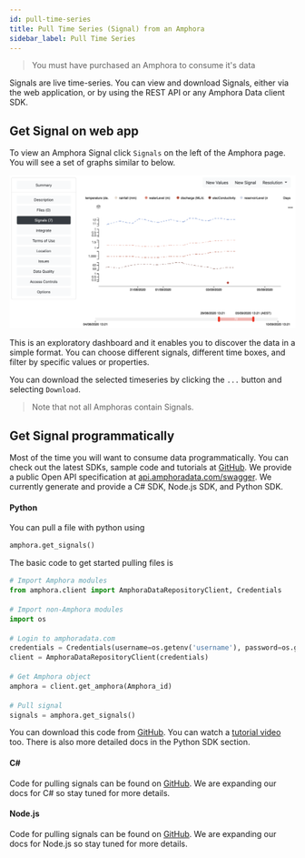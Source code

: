 ```yaml
---
id: pull-time-series
title: Pull Time Series (Signal) from an Amphora
sidebar_label: Pull Time Series
---
```


> You must have purchased an Amphora to consume it's data

Signals are live time-series. You can view and download Signals, either via the web application, or by using the REST API or any Amphora Data client SDK.

## Get Signal on web app

To view an Amphora Signal click `Signals` on the left of the Amphora page. You will see a set of graphs similar to below.

![View signal image](/img/view_signal_amphora.png)

This is an exploratory dashboard and it enables you to discover the data in a simple format. You can choose different signals, different time boxes, and filter by specific values or properties.

You can download the selected timeseries by clicking the `...` button and selecting `Download`.

> Note that not all Amphoras contain Signals.

## Get Signal programmatically

Most of the time you will want to consume data programmatically. You can check out the latest SDKs, sample code and tutorials at [GitHub](https://github.com/amphoradata). We provide a public Open API specification at [api.amphoradata.com/swagger](https://api.amphoradata.com/swagger/). We currently generate and provide a C# SDK, Node.js SDK, and Python SDK.

#### Python

You can pull a file with python using
```py
amphora.get_signals()
```

The basic code to get started pulling files is
```py
# Import Amphora modules
from amphora.client import AmphoraDataRepositoryClient, Credentials

# Import non-Amphora modules
import os

# Login to amphoradata.com
credentials = Credentials(username=os.getenv('username'), password=os.getenv('password'))
client = AmphoraDataRepositoryClient(credentials)

# Get Amphora object
amphora = client.get_amphora(Amphora_id)

# Pull signal
signals = amphora.get_signals()
```
You can download this code from [GitHub](https://github.com/amphoradata/samples/blob/master/generic_templates/Pull_a_signal.py). You can watch a [tutorial video](https://www.youtube.com/watch?v=tvRC5bBfEsA) too. There is also more detailed docs in the Python SDK section.

#### C#
Code for pulling signals can be found on [GitHub](https://github.com/amphoradata/dotnet-sdk/tree/master/sample). We are expanding our docs for C# so stay tuned for more details.

#### Node.js
Code for pulling signals can be found on [GitHub](https://github.com/amphoradata/nodejs-sdk/tree/master/samples). We are expanding our docs for Node.js so stay tuned for more details.
